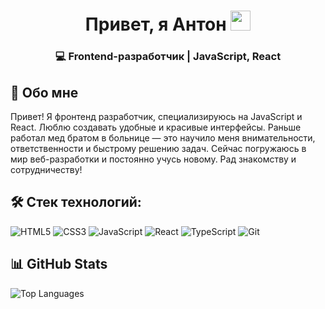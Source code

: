 <h1 align="center">Привет, я Антон</a> 
<img src="https://github.com/blackcater/blackcater/raw/main/images/Hi.gif" height="32"/></h1>
<h3 align="center">💻 Frontend-разработчик | JavaScript, React</h3>

## 👋 Обо мне

Привет! Я фронтенд разработчик, специализируюсь на JavaScript и React. Люблю создавать удобные и красивые интерфейсы. Раньше работал мед братом в больнице — это научило меня внимательности, ответственности и быстрому решению задач. Сейчас погружаюсь в мир веб-разработки и постоянно учусь новому. Рад знакомству и сотрудничеству!

## 🛠️ Стек технологий:

<p>
    <img alt="HTML5" src="https://img.shields.io/badge/HTML5-E34F26?style=for-the-badge&logo=html5&logoColor=white" />
    <img alt="CSS3" src="https://img.shields.io/badge/CSS3-1572B6?style=for-the-badge&logo=css3&logoColor=white" />
    <img alt="JavaScript" src="https://img.shields.io/badge/JavaScript-F7DF1E?style=for-the-badge&logo=javascript&logoColor=black" />
    <img alt="React" src="https://img.shields.io/badge/React-20232A?style=for-the-badge&logo=react&logoColor=#61DAFB" />
    <img alt="TypeScript" src="https://img.shields.io/badge/TypeScript-3178C6?style=for-the-badge&logo=typescript&logoColor=white" />
    <img alt="Git" src="https://img.shields.io/badge/Git-F05032?style=for-the-badge&logo=git&logoColor=white" />
</p>

## 📊 GitHub Stats

<p>
  <img alt="Top Languages" src="https://github-readme-stats.vercel.app/api/top-langs/?username=l4ught3r&layout=compact&theme=tokyonight" />
</p>


